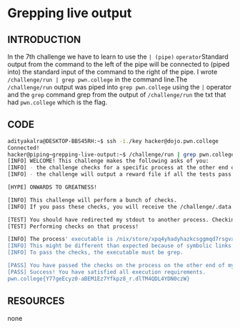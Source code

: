 # Grepping live output
## INTRODUCTION 
In the 7th challenge we have to learn to use the `| (pipe)` `operator`Standard output from the command to the left of the pipe will be connected to (piped into) the standard input of the command to the right of the pipe.
I wrote `/challenge/run | grep pwn.college` in the command line.The `/challenge/run` output was piped into `grep pwn.college` using the `|` operator  and the `grep` command grep from the output of `/challenge/run` the txt that had `pwn.college` which is the flag.
## CODE 
```bash
adityakalra@DESKTOP-BBS45RH:~$ ssh -i./key hacker@dojo.pwn.college
Connected!
hacker@piping~grepping-live-output:~$ /challenge/run | grep pwn.college
[INFO] WELCOME! This challenge makes the following asks of you:
[INFO] - the challenge checks for a specific process at the other end of stdout : grep
[INFO] - the challenge will output a reward file if all the tests pass : /challenge/.data.txt

[HYPE] ONWARDS TO GREATNESS!

[INFO] This challenge will perform a bunch of checks.
[INFO] If you pass these checks, you will receive the /challenge/.data.txt file.

[TEST] You should have redirected my stdout to another process. Checking...
[TEST] Performing checks on that process!

[INFO] The process' executable is /nix/store/xpq4yhadyhazkcsggmqd7rsgvxb3kjy4-gnugrep-3.11/bin/grep.
[INFO] This might be different than expected because of symbolic links (for example, from /usr/bin/python to /usr/bin/python3 to /usr/bin/python3.8).
[INFO] To pass the checks, the executable must be grep.

[PASS] You have passed the checks on the process on the other end of my stdout!
[PASS] Success! You have satisfied all execution requirements.
pwn.college{Y77geEcyz0-aBEM1Ez7Yfkpz8_r.dlTM4QDL4YDN0czW}
```
## RESOURCES
none
